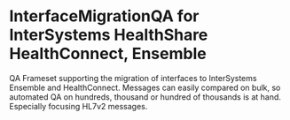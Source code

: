 # InterfaceMigrationQA for InterSystems HealthShare HealthConnect, Ensemble
QA Frameset supporting the migration of interfaces to InterSystems Ensemble and HealthConnect.
Messages can easily compared on bulk, so automated QA on hundreds, thousand or hundred of thousands is at hand. Especially focusing HL7v2 messages.

